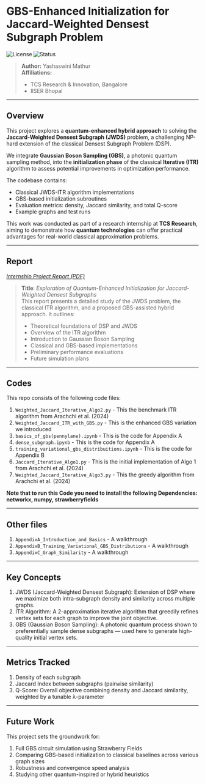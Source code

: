 # GBS-Enhanced Initialization for Jaccard-Weighted Densest Subgraph Problem

![License](https://img.shields.io/badge/license-MIT-blue.svg)
![Status](https://img.shields.io/badge/status-exploratory-lightgrey)

> **Author:** Yashaswini Mathur  
> **Affiliations:**  
> - TCS Research & Innovation, Bangalore  
> - IISER Bhopal  

---

## Overview

This project explores a **quantum-enhanced hybrid approach** to solving the **Jaccard-Weighted Densest Subgraph (JWDS)** problem, a challenging NP-hard extension of the classical Densest Subgraph Problem (DSP).

We integrate **Gaussian Boson Sampling (GBS)**, a photonic quantum sampling method, into the **initialization phase** of the classical **Iterative (ITR)** algorithm to assess potential improvements in optimization performance.

The codebase contains:
- Classical JWDS-ITR algorithm implementations
- GBS-based initialization subroutines
- Evaluation metrics: density, Jaccard similarity, and total Q-score
- Example graphs and test runs

This work was conducted as part of a research internship at **TCS Research**, aiming to demonstrate how **quantum technologies** can offer practical advantages for real-world classical approximation problems.

---

## Report

*[Internship Project Report (PDF)](link-to-report-if-hosted)*

> **Title**: *Exploration of Quantum-Enhanced Initialization for Jaccard-Weighted Densest Subgraphs*  
> This report presents a detailed study of the JWDS problem, the classical ITR algorithm, and a proposed GBS-assisted hybrid approach. It outlines:
> - Theoretical foundations of DSP and JWDS  
> - Overview of the ITR algorithm  
> - Introduction to Gaussian Boson Sampling  
> - Classical and GBS-based implementations  
> - Preliminary performance evaluations  
> - Future simulation plans

---

## Codes
This repo consists of the following code files:
1. `Weighted_Jaccard_Iterative_Algo2.py` -  This the benchmark ITR algorithm from Arachchi et al. (2024)
2. `Weighted_Jaccard_ITR_with_GBS.py` - This is the enhanced GBS variation we introduced
3. `basics_of_gbs(pennylane).ipynb` - This is the code for Appendix A
4. `dense_subgraph.ipynb` - This is the code for Appendix A
5. `training_variational_gbs_distribuitions.ipynb` - This is the code for Appendix B
6. `Jaccard_Iterative_Algo1.py` - This is the initial implementation of Algo 1 from Arachchi et al. (2024)
7. `Weighted_Jaccard_Iterative_Algo3.py` - This the greedy algorithm from Arachchi et al. (2024) 

**Note that to run this Code you need to install the following Dependencies: networkx, numpy, strawberryfields**

---

## Other files
1. `AppendixA_Introduction_and_Basics` - A walkthrough
2. `AppendixB_Training_Variational_GBS_Distributions` - A walkthrough
3. `AppendixC_Graph_Similarity` - A walkthrough

---

## Key Concepts
1. JWDS (Jaccard-Weighted Densest Subgraph): Extension of DSP where we maximize both intra-subgraph density and similarity across multiple graphs.
2. ITR Algorithm: A 2-approximation iterative algorithm that greedily refines vertex sets for each graph to improve the joint objective.
3. GBS (Gaussian Boson Sampling): A photonic quantum process shown to preferentially sample dense subgraphs — used here to generate high-quality initial vertex sets.

---

## Metrics Tracked
1. Density of each subgraph
2. Jaccard Index between subgraphs (pairwise similarity)
3. Q-Score: Overall objective combining density and Jaccard similarity, weighted by a tunable λ-parameter

---

## Future Work
This project sets the groundwork for:
1. Full GBS circuit simulation using Strawberry Fields
2. Comparing GBS-based initialization to classical baselines across various graph sizes
3. Robustness and convergence speed analysis
4. Studying other quantum-inspired or hybrid heuristics

